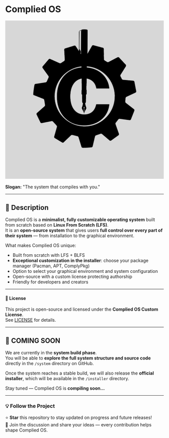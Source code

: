 # Complied OS

![Complied OS Logo](artwork/logo.png)

**Slogan:** "The system that compiles with you."

---

## 🧩 Description

Complied OS is a **minimalist, fully customizable operating system** built from scratch based on **Linux From Scratch (LFS)**.  
It is an **open-source system** that gives users **full control over every part of their system** — from installation to the graphical environment.

What makes Complied OS unique:
- Built from scratch with LFS + BLFS  
- **Exceptional customization in the installer**: choose your package manager (Pacman, APT, ComplyPkg)  
- Option to select your graphical environment and system configuration  
- Open-source with a custom license protecting authorship  
- Friendly for developers and creators  

---

#### 📜 License

This project is open-source and licensed under the **Complied OS Custom License**.  
See [LICENSE](LICENSE.txt) for details.

---

## 🚧 COMING SOON

We are currently in the **system build phase**.  
You will be able to **explore the full system structure and source code** directly in the `/system` directory on GitHub.  

Once the system reaches a stable build, we will also release the **official installer**, which will be available in the `/installer` directory.  

Stay tuned — Complied OS is **compiling soon...**

---

### 💡 Follow the Project

⭐ **Star** this repository to stay updated on progress and future releases!  
📢 Join the discussion and share your ideas — every contribution helps shape Complied OS.

